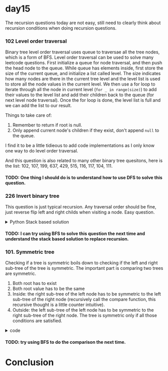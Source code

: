 # day15

The recursion questions today are not easy, still need to clearly think about recursion conditions when doing recursion questions.

### 102 Level order traversal
Binary tree level order traversal uses queue to traversae all the tree nodes, which is a form of BFS. Level order traversal can be used to solve many leetcode questions. First initialize a queue for node traversal, and then push the head node to the queue. While queue has elements inside, first store the size of the current queue, and initialize a list called level. The size indicates how many nodes are there in the current tree level and the level list is used to store all the node values in the current level. We then use a for loop to iterate through all the node in current level (`for _ in range(size)`) to add their values to the level list and add their children back to the queue (for next level node traversal). Once the for loop is done, the level list is full and we can add the list to our result. 

Things to take care of:
1. Remember to return if root is null.
2. Only append current node's children if they exist, don't append `null` to the queue.

I find it to be a little tidieous to add code implementations as I only know one way to do level order traversal.

And this question is also related to many other binary tree quesitons, here is the list: 102, 107, 199, 637, 429, 515, 116, 117, 104, 111.

#### TODO: One thing I should do is to understand how to use DFS to solve this question.



### 226 Invert binary tree
This question is just typical recursion. Any traversal order should be fine, just reverse flip left and right childs when visiting a node. Easy question.

<details>
<summary>Python Stack based solution</summary>

```Python
# Definition for a binary tree node.
# class TreeNode:
#     def __init__(self, val=0, left=None, right=None):
#         self.val = val
#         self.left = left
#         self.right = right
class Solution:
    def invertTree(self, root: Optional[TreeNode]) -> Optional[TreeNode]:
        # stack based
        # inorder: left, mid, right easy to write
        stack = []
        cur = root
        while cur or stack:
            if cur:
                stack.append(cur)
                # if cur.right: stack.append(cur.right)
                if cur.left: stack.append(cur.left)
                cur = cur.left
            else:
                cur = stack.pop()
                if cur.right: stack.append(cur.right)
                cur.left, cur.right = cur.right, cur.left
                # TODO: don't understand why here is cur.right, cur.left and right are switched in this case?
                cur = cur.right
        
        return root
```
</details>

#### TODO: I can try using BFS to solve this question the next time and understand the stack based solution to replace recursion. 


### 101. Symmetric tree

Checking if a tree is symmetric boils down to checking if the left and right sub-tree of the tree is symmetric. The important part is comparing two trees are symmetric.
1. Both root has to exist
2. Both root value has to be the same
3. Inside: the right sub-tree of the left node has to be symmetric to the left sub-tree of the right node (recursively call the compare function, this recursive thought is a little counter intuitive).
4. Outside: the left sub-tree of the left node has to be symmetric to the right sub-tree of the right node.
The tree is symmetric only if all those conditions are satisfied.

<details>
<summary>code</summary>
</details>

#### TODO: try using BFS to do the comparison the next time.

# Conclusion
